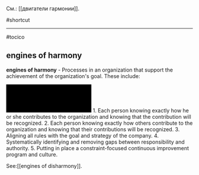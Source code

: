 См.: [[двигатели гармонии]].

#shortcut




<hr/>

#tocico

## engines of harmony

<b>engines of harmony</b> - Processes in an organization that support the achievement of the organization's goal. These include: 


<img src="./tocico_dictionary_2nd_editio-51_2.png"/>
1.  Each person knowing exactly how he or she contributes to the organization and knowing that the 
contribution will be recognized.  
2.  Each person knowing exactly how others contribute to the organization and knowing that their 
contributions will be recognized. 
3.  Aligning all rules with the goal and strategy of the company.  4.  Systematically identifying and removing gaps between responsibility and authority. 5.  Putting in place a constraint-focused continuous improvement program and culture. 



See:[[engines of disharmony]].
